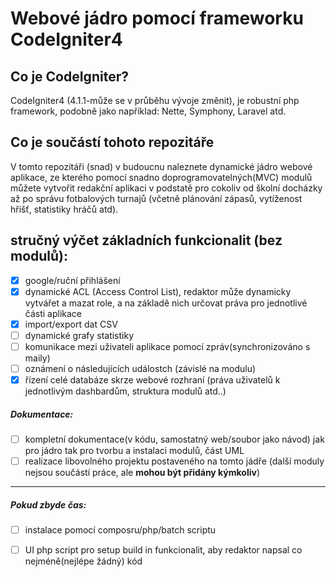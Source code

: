 # Webové jádro pomocí frameworku CodeIgniter4  
  
## Co je CodeIgniter?  
  
CodeIgniter4 (4.1.1-může se v průběhu vývoje změnit), je robustní php framework, podobně jako například: Nette, Symphony, Laravel atd.  
  
## Co je součástí tohoto repozitáře  
  
V tomto repozitáři (snad) v budoucnu naleznete dynamické jádro webové aplikace, ze kterého pomocí snadno doprogramovatelných(MVC) modulů můžete vytvořit redakční aplikaci v podstatě pro cokoliv od školní docházky až po správu fotbalových turnajů (včetně plánování zápasů, vytíženost hřišť, statistiky hráčů atd).  
  
## stručný výčet základních funkcionalit (bez modulů):  

  - [x] google/ruční přihlášení  
  - [x] dynamické ACL (Access Control List), redaktor může dynamicky vytvářet a mazat role, a na základě nich určovat práva pro jednotlivé části aplikace  
  - [x] import/export dat CSV  
  - [ ] dynamické grafy statistiky  
  - [ ] komunikace mezi uživateli aplikace pomocí zpráv(synchronizováno s maily)  
  - [ ] oznámení o následujících událostch (závislé na modulu)  
  - [x] řízení celé databáze skrze webové rozhraní (práva uživatelů k jednotlivým dashbardům, struktura modulů atd..)  

##### Dokumentace:
  * [ ] kompletní dokumentace(v kódu, samostatný web/soubor jako návod) jak pro jádro tak pro tvorbu a instalaci modulů, část UML  
  * [ ] realizace libovolného projektu postaveného na tomto jádře (další moduly nejsou součástí práce, ale **mohou být přidány kýmkoliv**)  
---------------------------------------------------------  
##### Pokud zbyde čas:  
- [ ] instalace pomocí composru/php/batch scriptu  
- [ ] UI php script pro setup build in funkcionalit, aby redaktor napsal co nejméně(nejlépe žádný) kód   
 
